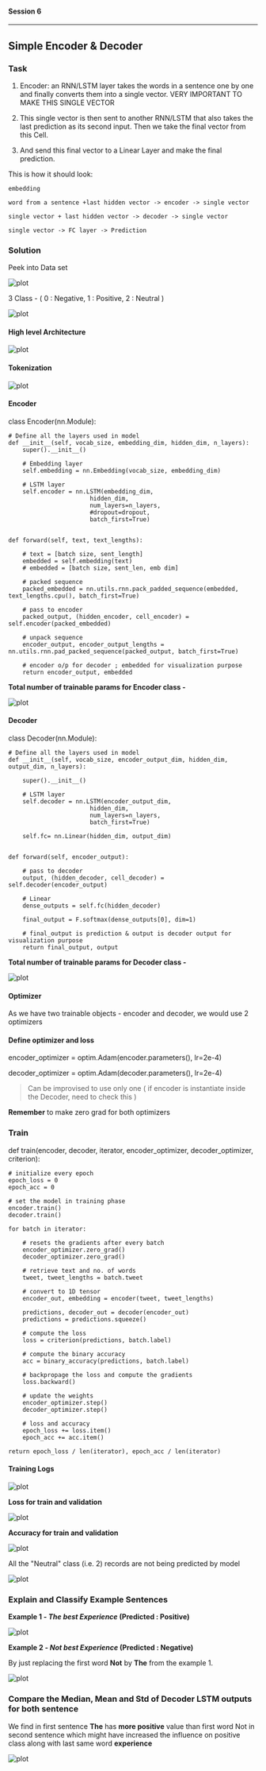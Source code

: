 #### Session 6
***
## Simple Encoder & Decoder 

### Task

1. Encoder: an RNN/LSTM layer takes the words in a sentence one by one and finally converts them into a single vector. VERY IMPORTANT TO MAKE THIS SINGLE VECTOR


2. This single vector is then sent to another RNN/LSTM that also takes the last prediction as its second input. Then we take the final vector from this Cell.

3. And send this final vector to a Linear Layer and make the final prediction. 

This is how it should look:

	embedding

	word from a sentence +last hidden vector -> encoder -> single vector

	single vector + last hidden vector -> decoder -> single vector

	single vector -> FC layer -> Prediction


### Solution

Peek into Data set 

![plot](./images/dataset_head.JPG)

3 Class - ( 0 : Negative, 1 : Positive, 2 : Neutral )

![plot](./images/dataset_target.JPG)

#### High level Architecture
![plot](./images/highlevel_arch.JPG)

#### Tokenization
![plot](./images/tokenize_eg.JPG)

#### Encoder

class Encoder(nn.Module):
    
    # Define all the layers used in model
    def __init__(self, vocab_size, embedding_dim, hidden_dim, n_layers):
        super().__init__()          
        
        # Embedding layer
        self.embedding = nn.Embedding(vocab_size, embedding_dim)
        
        # LSTM layer
        self.encoder = nn.LSTM(embedding_dim, 
                           hidden_dim, 
                           num_layers=n_layers, 
                           #dropout=dropout,
                           batch_first=True)


    def forward(self, text, text_lengths):
        
        # text = [batch size, sent_length]
        embedded = self.embedding(text)
        # embedded = [batch size, sent_len, emb dim]
      
        # packed sequence
        packed_embedded = nn.utils.rnn.pack_padded_sequence(embedded, text_lengths.cpu(), batch_first=True)
        
        # pass to encoder
        packed_output, (hidden_encoder, cell_encoder) = self.encoder(packed_embedded)

        # unpack sequence
        encoder_output, encoder_output_lengths = nn.utils.rnn.pad_packed_sequence(packed_output, batch_first=True)
    
        # encoder o/p for decoder ; embedded for visualization purpose
        return encoder_output, embedded


**Total number of trainable params for Encoder class -**

![plot](./images/encoder_params.JPG)


#### Decoder

class Decoder(nn.Module):
    
    # Define all the layers used in model
    def __init__(self, vocab_size, encoder_output_dim, hidden_dim, output_dim, n_layers):
        
        super().__init__()          
        
        # LSTM layer
        self.decoder = nn.LSTM(encoder_output_dim, 
                           hidden_dim, 
                           num_layers=n_layers, 
                           batch_first=True)

        self.fc= nn.Linear(hidden_dim, output_dim)


    def forward(self, encoder_output):
        
        # pass to decoder
        output, (hidden_decoder, cell_decoder) = self.decoder(encoder_output)

        # Linear
        dense_outputs = self.fc(hidden_decoder)   

        final_output = F.softmax(dense_outputs[0], dim=1)

        # final_output is prediction & output is decoder output for visualization purpose
        return final_output, output
		
**Total number of trainable params for Decoder class -**

![plot](./images/decoder_params.JPG)

#### Optimizer

As we have two trainable objects - encoder and decoder, we would use 2 optimizers

#### Define optimizer and loss

encoder_optimizer = optim.Adam(encoder.parameters(), lr=2e-4)

decoder_optimizer = optim.Adam(decoder.parameters(), lr=2e-4)


> Can be improvised to use only one ( if encoder is instantiate inside the Decoder, need to check this )

**Remember** to make zero grad for both optimizers

### Train

def train(encoder, decoder, iterator, encoder_optimizer, decoder_optimizer, criterion):
    
    # initialize every epoch 
    epoch_loss = 0
    epoch_acc = 0
    
    # set the model in training phase
    encoder.train()  
    decoder.train()
    
    for batch in iterator:
        
        # resets the gradients after every batch
        encoder_optimizer.zero_grad()   
        decoder_optimizer.zero_grad()   
        
        # retrieve text and no. of words
        tweet, tweet_lengths = batch.tweet  
        
        # convert to 1D tensor
        encoder_out, embedding = encoder(tweet, tweet_lengths)
        
        predictions, decoder_out = decoder(encoder_out)
        predictions = predictions.squeeze() 

        # compute the loss
        loss = criterion(predictions, batch.label)        
        
        # compute the binary accuracy
        acc = binary_accuracy(predictions, batch.label)   
        
        # backpropage the loss and compute the gradients
        loss.backward()       
        
        # update the weights
        encoder_optimizer.step()
        decoder_optimizer.step()
        
        # loss and accuracy
        epoch_loss += loss.item()  
        epoch_acc += acc.item()    
        
    return epoch_loss / len(iterator), epoch_acc / len(iterator)
	



#### Training Logs

![plot](./images/train_logs.JPG) 

**Loss for train and validation**

![plot](./images/loss_logs.JPG) 

**Accuracy for train and validation**

![plot](./images/accuracy_logs.JPG) 


All the "Neutral" class (i.e. 2) records are not being predicted by model

![plot](./images/precision_recall.JPG) 

### Explain and Classify Example Sentences

**Example 1 - *The best Experience* (Predicted : Positive)**

![plot](./images/example1.JPG) 

**Example 2 - *Not best Experience* (Predicted : Negative)**

By just replacing the first word **Not** by **The** from the example 1.

![plot](./images/example2.JPG) 


### Compare the Median, Mean and Std of Decoder LSTM outputs for both sentence

We find in first sentence **The** has **more positive** value than first word Not in second sentence 
which might have increased the influence on positive class along with last same word **experience**

![plot](./images/example_compare.JPG) 

